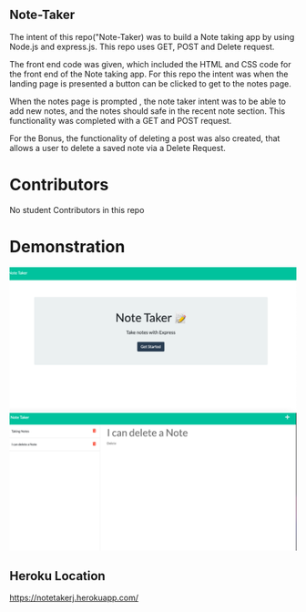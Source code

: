 ## Note-Taker

The intent of this repo("Note-Taker) was to build a Note taking app by using Node.js and express.js. This repo uses GET, POST and Delete request. 

The front end code was given, which included the HTML and CSS code for the front end of the Note taking app. For this repo the intent was when the landing page is presented a button can be clicked to get to the notes page. 

When the notes page is prompted , the note taker intent was to be able to add new notes, and the notes should safe in the recent note section. This functionality was completed with a GET and POST request. 

For the Bonus, the functionality of deleting a post was also created, that allows a user to delete a saved note via a Delete Request. 

# Contributors
No student Contributors in this repo

# 

# Demonstration
![ScreenShot](./Develop/assets/NotesLanding.png)
![ScreenShot](./Develop/assets/NotesPage.png)

## Heroku Location
https://notetakerj.herokuapp.com/

